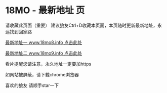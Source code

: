 # 18MO - 最新地址 页

请收藏此页面（重要）
建议狼友Ctrl+D收藏本页面，本页随时更新最新地址，永远找到回家路

[最新地址一 www.18mo8.info  点击此处](https://www.18mo8.info) 

[最新地址二 www.18mo9.info 点击此处](https://www.18mo9.info) 

看片提醒您请注意，永久地址一定要加https

如网站被屏蔽，请下载chrome浏览器

喜欢的狼友 请顺手star一下

